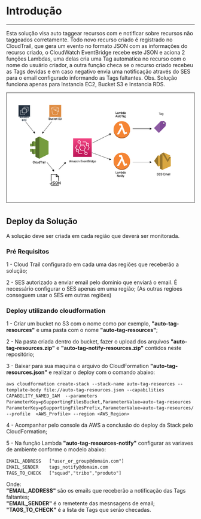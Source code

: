 # Introdução
-----

Esta solução visa auto taggear recursos com e notificar sobre recursos não taggeados corretamente. Todo novo recurso criado é registrado no CloudTrail, que gera um evento no formato JSON com as informações do recurso criado, o CloudWatch EventBridge recebe este JSON e aciona 2 funções Lambdas, uma delas cria uma Tag automatica no recurso com o nome do usuário criador, a outra função checa se o recurso criado recebeu as Tags devidas e em caso negativo envia uma notificação através do SES para o email configurado informando as Tags faltantes.
Obs. Solução funciona apenas para Instancia EC2, Bucket S3 e Instancia RDS.

![Auto TAG Notify](./autotag.png)

## Deploy da Solução

A solução deve ser criada em cada região que deverá ser monitorada.

### Pré Requisitos
1 - Cloud Trail configurado em cada uma das regiões que receberão a solução;

2 - SES autorizado a enviar email pelo dominio que enviará o email.
É necessário configurar o SES apenas em uma região; (As outras regioes conseguem usar o SES em outras regiões)

### Deploy utilizando cloudformation

1 - Criar um bucket no S3 com o nome como por exemplo, **"auto-tag-resources"** e uma pasta com o nome **"auto-tag-resources"**;

2 - Na pasta criada dentro do bucket, fazer o upload dos arquivos **"auto-tag-resources.zip"** e **"auto-tag-notify-resources.zip"** contidos neste repositório;

3 - Baixar para sua maquina o arquivo do CloudFormation **"auto-tag-resources.json"** e realizar o deploy com o comando abaixo:

```
aws cloudformation create-stack --stack-name auto-tag-resources --template-body file://auto-tag-resources.json --capabilities CAPABILITY_NAMED_IAM  --parameters ParameterKey=pSupportingFilesBucket,ParameterValue=auto-tag-resources ParameterKey=pSupportingFilesPrefix,ParameterValue=auto-tag-resources/ --profile  <AWS_Profile> --region <AWS_Region>
```
4 - Acompanhar pelo console da AWS a conclusão do deploy da Stack pelo CloudFormation;

5 - Na função Lambda **"auto-tag-resources-notify"** configurar as variaves de ambiente conforme o modelo abaixo:

```
EMAIL_ADDRESS	["user_or_group@domain.com"]
EMAIL_SENDER	tags_notify@domain.com
TAGS_TO_CHECK	["squad","tribo","produto"]
```

Onde: <br>
    **"EMAIL_ADDRESS"** são os emails que receberão a notificação das Tags faltantes;<br>
    **"EMAIL_SENDER"** é o remetente das mesnsagens de email;<br>
    **"TAGS_TO_CHECK"** é a lista de Tags que serão checadas.<br>
